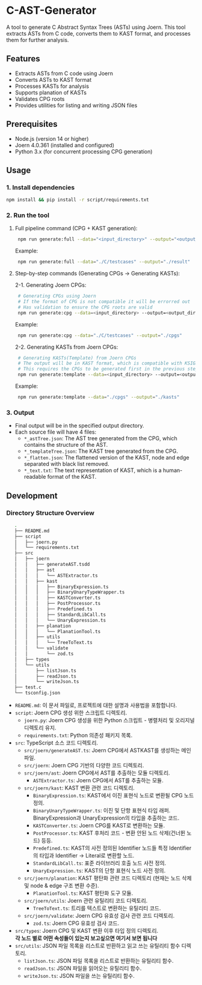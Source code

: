 # C-AST-Generator

A tool to generate C Abstract Syntax Trees (ASTs) using Joern.
This tool extracts ASTs from C code, converts them to KAST format, and processes them for further analysis.

## Features

- Extracts ASTs from C code using Joern
- Converts ASTs to KAST format
- Processes KASTs for analysis
- Supports planation of KASTs
- Validates CPG roots
- Provides utilities for listing and writing JSON files

## Prerequisites

- Node.js (version 14 or higher)
- Joern 4.0.361 (installed and configured)
- Python 3.x (for concurrent processing CPG generation)

## Usage

### 1. Install dependencies

```bash
npm install && pip install -r script/requirements.txt
```

### 2. Run the tool

1. Full pipeline command (CPG + KAST generation):

   ```bash
    npm run generate:full --data="<input_directory>" --output="<output_directory (Optional default to tmp/YYYYMMDD-HHMMSS)>"
   ```

   Example:

   ```bash
    npm run generate:full --data="./C/testcases" --output="./result"
   ```

2. Step-by-step commands (Generating CPGs -> Generating KASTs):

   2-1. Generating Joern CPGs:

   ```bash
    # Generating CPGs using Joern
    # If the format of CPG is not compatible it will be errorred out
    # Has validation to ensure the CPG roots are valid
    npm run generate:cpg --data=<input_directory> --output=<output_directory (Optional: default to tmp/YYYYMMDD-HHMMSS)>
   ```

   Example:

   ```bash
    npm run generate:cpg --data="./C/testcases" --output="./cpgs"
   ```

   2-2. Generating KASTs from Joern CPGs:

   ```bash
    # Generating KASTs(Template) from Joern CPGs
    # The output will be in KAST format, which is compatible with KSIGN style ASTs
    # This requires the CPGs to be generated first in the previous step
    npm run generate:template --data=<input_directory> --output=<output_directory (Optional: default to tmp/YYYYMMDD-HHMMSS)>
   ```

   Example:

   ```bash
    npm run generate:template --data="./cpgs" --output="./kasts"
   ```

### 3. Output

- Final output will be in the specified output directory.
- Each source file will have 4 files:
  - `*_astTree.json`: The AST tree generated from the CPG, which contains the structure of the AST.
  - `*_templateTree.json`: The KAST tree generated from the CPG.
  - `*_flatten.json`: The flattened version of the KAST, node and edge separated with black list removed.
  - `*_text.txt`: The text representation of KAST, which is a human-readable format of the KAST.

## Development

### Directory Structure Overview

```bash
   .
   ├── README.md
   ├── script
   │   ├── joern.py
   │   └── requirements.txt
   ├── src
   │   ├── joern
   │   │   ├── generateAST.tsdd
   │   │   ├── ast
   │   │   │   └── ASTExtractor.ts
   │   │   ├── kast
   │   │   │   ├── BinaryExpression.ts
   │   │   │   ├── BinaryUnaryTypeWrapper.ts
   │   │   │   ├── KASTConverter.ts
   │   │   │   ├── PostProcessor.ts
   │   │   │   ├── Predefined.ts
   │   │   │   ├── StandardLibCall.ts
   │   │   │   └── UnaryExpression.ts
   │   │   ├── planation
   │   │   │   └── PlanationTool.ts
   │   │   ├── utils
   │   │   │   └── TreeToText.ts
   │   │   └── validate
   │   │       └── zod.ts
   │   ├── types
   │   └── utils
   │       ├── listJson.ts
   │       ├── readJson.ts
   │       └── writeJson.ts
   ├── test.c
   └── tsconfig.json
```

- `README.md`: 이 문서 파일로, 프로젝트에 대한 설명과 사용법을 포함합니다.
- `script`: Joern CPG 생성 위한 스크립트 디렉토리.
  - `joern.py`: Joern CPG 생성을 위한 Python 스크립트 - 병렬처리 및 오리지널 디렉토리 유지.
  - `requirements.txt`: Python 의존성 패키지 목록.
- `src`: TypeScript 소스 코드 디렉토리.
  - `src/joern/generateAST.ts`: Joern CPG에서 ASTKAST를 생성하는 메인 파일.
  - `src/joern`: Joern CPG 기반의 다양한 코드 디렉토리.
  - `src/joern/ast`: Joern CPG에서 AST를 추출하는 모듈 디렉토리.
    - `ASTExtractor.ts`: Joern CPG에서 AST를 추출하는 모듈.
  - `src/joern/kast`: KAST 변환 관련 코드 디렉토리.
    - `BinaryExpression.ts`: KAST에서 이진 표현식 노드로 변환될 CPG 노드 정의.
    - `BinaryUnaryTypeWrapper.ts`: 이진 및 단항 표현식 타입 래퍼. BinaryExpression과 UnaryExpression의 타입을 추출하는 코드.
    - `KASTConverter.ts`: Joern CPG를 KAST로 변환하는 모듈.
    - `PostProcessor.ts`: KAST 후처리 코드 - 변환 안된 노드 삭제(건너뛴 노드) 등등.
    - `Predefined.ts`: KAST의 사전 정의된 Identifier 노드들 특정 Identifier의 타입과 Identifier -> Literal로 변환할 노드.
    - `StandardLibCall.ts`: 표준 라이브러리 호출 노드 사전 정의.
    - `UnaryExpression.ts`: KAST의 단항 표현식 노드 사전 정의.
  - `src/joern/planation`: KAST 평탄화 관련 코드 디렉토리 (현재는 노드 삭제 및 node & edge 구조 변환 수준).
    - `PlanationTool.ts`: KAST 평탄화 도구 모듈.
  - `src/joern/utils`: Joern 관련 유틸리티 코드 디렉토리.
    - `TreeToText.ts`: 트리를 텍스트로 변환하는 유틸리티 코드.
  - `src/joern/validate`: Joern CPG 유효성 검사 관련 코드 디렉토리.
    - `zod.ts`: Joern CPG 유효성 검사 코드.
- `src/types`: Joern CPG 및 KAST 변환 이후 타입 정의 디렉토리.\
   **각 노드 별로 어떤 속성들이 있는지 보고싶으면 여기서 보면 됩니다**
- `src/utils`: JSON 파일 목록을 리스트로 반환하고 읽고 쓰는 유틸리티 함수 디렉토리.
  - `listJson.ts`: JSON 파일 목록을 리스트로 반환하는 유틸리티 함수.
  - `readJson.ts`: JSON 파일을 읽어오는 유틸리티 함수.
  - `writeJson.ts`: JSON 파일을 쓰는 유틸리티 함수.
